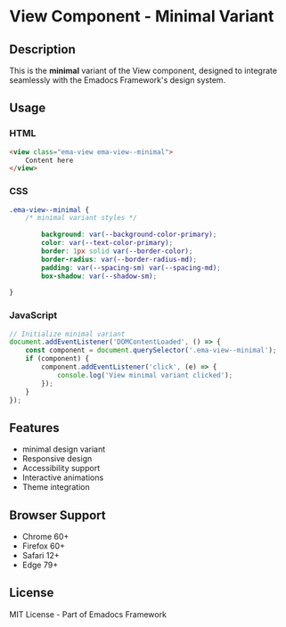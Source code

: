 # View Component - Minimal Variant

## Description
This is the **minimal** variant of the View component, designed to integrate seamlessly with the Emadocs Framework's design system.

## Usage

### HTML
```html
<view class="ema-view ema-view--minimal">
    Content here
</view>
```

### CSS
```css
.ema-view--minimal {
    /* minimal variant styles */
    
        background: var(--background-color-primary);
        color: var(--text-color-primary);
        border: 1px solid var(--border-color);
        border-radius: var(--border-radius-md);
        padding: var(--spacing-sm) var(--spacing-md);
        box-shadow: var(--shadow-sm);
    
}
```

### JavaScript
```javascript
// Initialize minimal variant
document.addEventListener('DOMContentLoaded', () => {
    const component = document.querySelector('.ema-view--minimal');
    if (component) {
        component.addEventListener('click', (e) => {
            console.log('View minimal variant clicked');
        });
    }
});
```

## Features
- minimal design variant
- Responsive design
- Accessibility support
- Interactive animations
- Theme integration

## Browser Support
- Chrome 60+
- Firefox 60+
- Safari 12+
- Edge 79+

## License
MIT License - Part of Emadocs Framework

